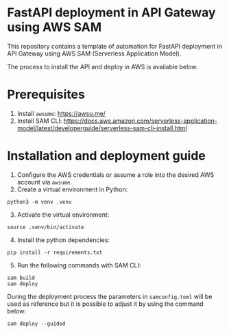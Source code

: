 # FastAPI deployment in API Gateway using AWS SAM

This repository contains a template of automation for FastAPI deployment in API Gateway using AWS SAM (Serverless Application Model).

The process to install the API and deploy in AWS is available below.

# Prerequisites

1. Install `awsume`: https://awsu.me/
2. Install SAM CLI: https://docs.aws.amazon.com/serverless-application-model/latest/developerguide/serverless-sam-cli-install.html

# Installation and deployment guide

1. Configure the AWS credentials or assume a role into the desired AWS account via `awsume`.
2. Create a virtual environment in Python:

```
python3 -m venv .venv
```

3. Activate the virtual environment:

```
source .venv/bin/activate
```

4. Install the python dependencies:

```
pip install -r requirements.txt
```

5. Run the following commands with SAM CLI:

```
sam build
sam deploy
```

During the deployment process the parameters in `samconfig.toml` will be used as reference but it is possible to adjust it by using the command below:

```
sam deploy --guided
```